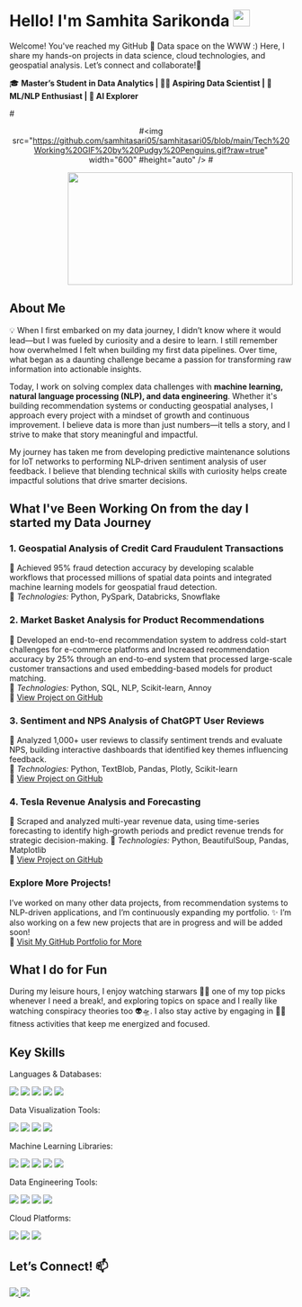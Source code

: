 # Hello! I'm Samhita Sarikonda <img src="https://media.giphy.com/media/hvRJCLFzcasrR4ia7z/giphy.gif" width="30px">

Welcome! You've reached my GitHub 🐙 Data space on the WWW :) Here, I share my hands-on projects in data science, cloud technologies, and geospatial analysis. Let’s connect and collaborate!🤝

🎓 **Master’s Student in Data Analytics | :woman_technologist: Aspiring Data Scientist | 🧠 ML/NLP Enthusiast | 🚀 AI Explorer**

#<p align="center">
  #<img src="https://github.com/samhitasari05/samhitasari05/blob/main/Tech%20Working%20GIF%20by%20Pudgy%20Penguins.gif?raw=true" width="600" #height="auto" />
#</p>

<div align="right">
  <img src="https://github.com/samhitasari05/samhitasari05/blob/main/Tech%20Working%20GIF%20by%20Pudgy%20Penguins.gif?raw=true" width="400" height="200" />
</div>

## **About Me**
💡 When I first embarked on my data journey, I didn’t know where it would lead—but I was fueled by curiosity and a desire to learn. I still remember how overwhelmed I felt when building my first data pipelines. Over time, what began as a daunting challenge became a passion for transforming raw information into actionable insights. 

Today, I work on solving complex data challenges with **machine learning, natural language processing (NLP), and data engineering**. Whether it's building recommendation systems or conducting geospatial analyses, I approach every project with a mindset of growth and continuous improvement. I believe data is more than just numbers—it tells a story, and I strive to make that story meaningful and impactful.

My journey has taken me from developing predictive maintenance solutions for IoT networks to performing NLP-driven sentiment analysis of user feedback. I believe that blending technical skills with curiosity helps create impactful solutions that drive smarter decisions.

## **What I've Been Working On from the day I started my Data Journey**

### **1. Geospatial Analysis of Credit Card Fraudulent Transactions**
🚀 Achieved 95% fraud detection accuracy by developing scalable workflows that processed millions of spatial data points and integrated machine learning models for geospatial fraud detection.
<br> 
🔧 *Technologies:* Python, PySpark, Databricks, Snowflake  

### **2. Market Basket Analysis for Product Recommendations**  
🚀 Developed an end-to-end recommendation system to address cold-start challenges for e-commerce platforms and Increased recommendation accuracy by 25% through an end-to-end system that processed large-scale customer transactions and used embedding-based models for product matching.
<br>
🔧 *Technologies:* Python, SQL, NLP, Scikit-learn, Annoy 
<br>
🔗 [View Project on GitHub](https://github.com/samhitasari05/Market-Basket-Analysis-and-Recommendation-System)   

### **3. Sentiment and NPS Analysis of ChatGPT User Reviews**  
🚀 Analyzed 1,000+ user reviews to classify sentiment trends and evaluate NPS, building interactive dashboards that identified key themes influencing feedback.
<br>
🔧 *Technologies:* Python, TextBlob, Pandas, Plotly, Scikit-learn  
🔗 [View Project on GitHub](https://github.com/samhitasari05/Chat_Gpt_Sentiment_Analysis) 

### **4. Tesla Revenue Analysis and Forecasting**  
🚀 Scraped and analyzed multi-year revenue data, using time-series forecasting to identify high-growth periods and predict revenue trends for strategic decision-making. 
🔧 *Technologies:* Python, BeautifulSoup, Pandas, Matplotlib  
🔗 [View Project on GitHub](https://github.com/samhitasari05/Tesla-Revenue-Analysis)

### **Explore More Projects!**  
I’ve worked on many other data projects, from recommendation systems to NLP-driven applications, and I’m continuously expanding my portfolio.
✨ I’m also working on a few new projects that are in progress and will be added soon!
<br>
🔗 [Visit My GitHub Portfolio for More](https://github.com/samhitasari05)

## **What I do for Fun**
During my leisure hours, I enjoy watching starwars 🧙‍♂️ one of my top picks whenever I need a break!, and exploring topics on space and I really like watching conspiracy theories too 👽🛸. I also stay active by engaging in 🧘‍♀️ fitness activities that keep me energized and focused.

## **Key Skills**

Languages & Databases:  
<p>
  <img src="https://img.shields.io/badge/Python-3776AB?style=for-the-badge&logo=python&logoColor=white"/>
  <img src="https://img.shields.io/badge/R-276DC3?style=for-the-badge&logo=r&logoColor=white"/>
  <img src="https://img.shields.io/badge/MySQL-4479A1?style=for-the-badge&logo=mysql&logoColor=white"/>
  <img src="https://img.shields.io/badge/MongoDB-47A248?style=for-the-badge&logo=mongodb&logoColor=white"/>
  <img src="https://img.shields.io/badge/BigQuery-4285F4?style=for-the-badge&logo=google-cloud&logoColor=white"/>
</p>

Data Visualization Tools:
<p> <img src="https://img.shields.io/badge/PowerBI-F2C811?style=for-the-badge&logo=powerbi&logoColor=black"/> <img src="https://img.shields.io/badge/Tableau-E97627?style=for-the-badge&logo=tableau&logoColor=white"/> <img src="https://img.shields.io/badge/Plotly-3F4F75?style=for-the-badge&logo=plotly&logoColor=white"/> <img src="https://img.shields.io/badge/Matplotlib-3776AB?style=for-the-badge&logo=matplotlib&logoColor=white"/> </p>

Machine Learning Libraries:
<p> <img src="https://img.shields.io/badge/TensorFlow-FF6F00?style=for-the-badge&logo=tensorflow&logoColor=white"/> <img src="https://img.shields.io/badge/PyTorch-EE4C2C?style=for-the-badge&logo=pytorch&logoColor=white"/> <img src="https://img.shields.io/badge/ScikitLearn-F7931E?style=for-the-badge&logo=scikit-learn&logoColor=white"/> <img src="https://img.shields.io/badge/Pandas-150458?style=for-the-badge&logo=pandas&logoColor=white"/> <img src="https://img.shields.io/badge/NLP-4A148C?style=for-the-badge&logo=natural-language-processing&logoColor=white"/> </p>

Data Engineering Tools:
<p> <img src="https://img.shields.io/badge/PySpark-E25A1C?style=for-the-badge&logo=apache-spark&logoColor=white"/> <img src="https://img.shields.io/badge/Snowflake-56B4E9?style=for-the-badge&logo=snowflake&logoColor=white"/> <img src="https://img.shields.io/badge/Docker-2496ED?style=for-the-badge&logo=docker&logoColor=white"/> <img src="https://img.shields.io/badge/Git-F05032?style=for-the-badge&logo=git&logoColor=white"/> </p>

Cloud Platforms: 
<p>
  <img src="https://img.shields.io/badge/AWS-FF9900?style=for-the-badge&logo=amazon-aws&logoColor=white"/>
  <img src="https://img.shields.io/badge/Azure-0078D7?style=for-the-badge&logo=microsoft-azure&logoColor=white"/>
  <img src="https://img.shields.io/badge/Databricks-EF1A26?style=for-the-badge&logo=databricks&logoColor=white"/>
</p>

## **Let’s Connect!** 📫 
<p>
  <a href="https://www.linkedin.com/in/samhita-sarikonda-a62101260/">
    <img src="https://img.shields.io/badge/LinkedIn-0077B5?style=for-the-badge&logo=linkedin&logoColor=white"/>
  </a>
  <a href="mailto:samhita.sarikonda2024@gmail.com">
    <img src="https://img.shields.io/badge/Email-D14836?style=for-the-badge&logo=gmail&logoColor=white"/>
  </a>
</p>
